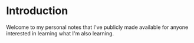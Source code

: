 # Introduction

Welcome to my personal notes that I've publicly made available for anyone interested in learning what I'm also learning. 